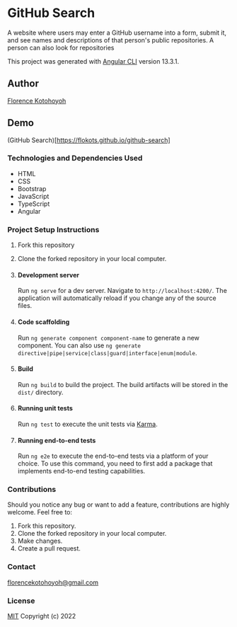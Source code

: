 # GitHub Search
A website where users may enter a GitHub username into a form, submit it, and see names and descriptions of that person's public repositories. A person can also look for repositories

This project was generated with [Angular CLI](https://github.com/angular/angular-cli) version 13.3.1.

## Author
[Florence Kotohoyoh](https://github.com/Flokots)

## Demo 
(GitHub Search)[https://flokots.github.io/github-search]

### Technologies and Dependencies Used
* HTML
* CSS
* Bootstrap
* JavaScript
* TypeScript
* Angular

### Project Setup Instructions
1. Fork this repository
2. Clone the forked repository in your local computer.

3. #### Development server
    Run `ng serve` for a dev server. Navigate to `http://localhost:4200/`. The application will automatically reload if you change any of the source files.

4. #### Code scaffolding
    Run `ng generate component component-name` to generate a new component. You can also use `ng generate directive|pipe|service|class|guard|interface|enum|module`.

5. #### Build
    Run `ng build` to build the project. The build artifacts will be stored in the `dist/` directory.

6. #### Running unit tests
    Run `ng test` to execute the unit tests via [Karma](https://karma-runner.github.io).

7. #### Running end-to-end tests
    Run `ng e2e` to execute the end-to-end tests via a platform of your choice. To use this command, you need to first add a package that implements end-to-end testing capabilities.

### Contributions
Should you notice any bug or want to add a feature, contributions are highly welcome. Feel free to: 

1. Fork this repository.
2. Clone the forked repository in your local computer. 
3. Make changes.
4. Create a pull request.

### Contact
florencekotohoyoh@gmail.com

### License
[MIT](https://choosealicense/licenses/MIT)
Copyright (c) 2022

